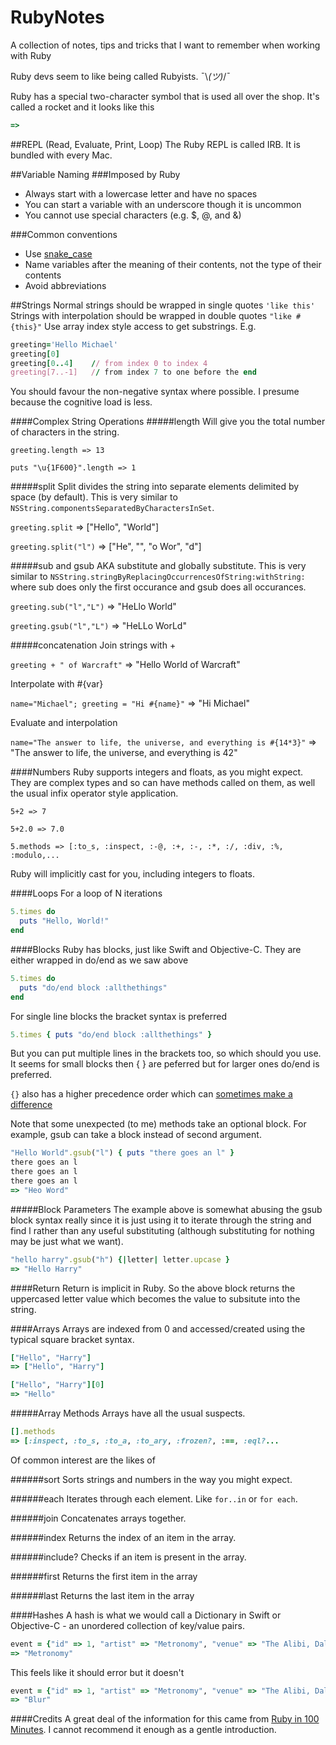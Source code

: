 # RubyNotes
A collection of notes, tips and tricks that I want to remember when working with Ruby

Ruby devs seem to like being called Rubyists. ¯\\_(ツ)_/¯

Ruby has a special two-character symbol that is used all over the shop. It's called a rocket and it looks like this

```Ruby
=>
```

##REPL (Read, Evaluate, Print, Loop)
The Ruby REPL is called IRB. It is bundled with every Mac.

##Variable Naming
###Imposed by Ruby

* Always start with a lowercase letter and have no spaces
* You can start a variable with an underscore though it is uncommon
* You cannot use special characters (e.g. $, @, and &)

###Common conventions
* Use [snake_case](https://en.wikipedia.org/wiki/Snake_case) 
* Name variables after the meaning of their contents, not the type of their contents
* Avoid abbreviations

##Strings
Normal strings should be wrapped in single quotes `'like this'`
Strings with interpolation should be wrapped in double quotes `"like #{this}"`
Use array index style access to get substrings. E.g.

```ruby
greeting='Hello Michael'
greeting[0]
greeting[0..4]    // from index 0 to index 4
greeting[7..-1]   // from index 7 to one before the end
```

You should favour the non-negative syntax where possible. I presume because the cognitive load is less.

####Complex String Operations
#####length
Will give you the total number of characters in the string.

`greeting.length => 13`

`puts "\u{1F600}".length => 1`

#####split
Split divides the string into separate elements delimited by space (by default). This is very similar to `NSString.componentsSeparatedByCharactersInSet`. 

`greeting.split` => ["Hello", "World"]

`greeting.split("l")` => ["He", "", "o Wor", "d"]

#####sub and gsub
AKA substitute and globally substitute. This is very similar to `NSString.stringByReplacingOccurrencesOfString:withString:` where sub does only the first occurance and gsub does all occurances.

`greeting.sub("l","L")` => "HeLlo World"

`greeting.gsub("l","L")` => "HeLLo WorLd"

#####concatenation
Join strings with +

`greeting + " of Warcraft"` => "Hello World of Warcraft"

Interpolate with #{var}

`name="Michael"; greeting = "Hi #{name}"` => "Hi Michael"

Evaluate and interpolation

`name="The answer to life, the universe, and everything is #{14*3}"` => "The answer to life, the universe, and everything is 42"

####Numbers
Ruby supports integers and floats, as you might expect. They are complex types and so can have methods called on them, as well the usual infix operator style application.

`5+2 => 7`

`5+2.0 => 7.0`

`5.methods => [:to_s, :inspect, :-@, :+, :-, :*, :/, :div, :%, :modulo,...`

Ruby will implicitly cast for you, including integers to floats. 

####Loops
For a loop of N iterations

```Ruby
5.times do
  puts "Hello, World!"
end
```

####Blocks
Ruby has blocks, just like Swift and Objective-C. They are either wrapped in do/end as we saw above

```Ruby
5.times do
  puts "do/end block :allthethings"
end
```

For single line blocks the bracket syntax is preferred

```Ruby
5.times { puts "do/end block :allthethings" }
```

But you can put multiple lines in the brackets too, so which should you use. It seems for small blocks then { } are peferred but for larger ones do/end is preferred.

`{}` also has a higher precedence order which can [sometimes make a difference](http://stackoverflow.com/a/26218840)

Note that some unexpected (to me) methods take an optional block. For example, gsub can take a block instead of second argument. 

```Ruby
"Hello World".gsub("l") { puts "there goes an l" }
there goes an l
there goes an l
there goes an l
=> "Heo Word"
```

#####Block Parameters
The example above is somewhat abusing the gsub block syntax really since it is just using it to iterate through the string and find l rather than any useful substituting (although substituting for nothing may be just what we want).

```Ruby
"hello harry".gsub("h") {|letter| letter.upcase }
=> "Hello Harry"
```

####Return
Return is implicit in Ruby. So the above block returns the uppercased letter value which becomes the value to subsitute into the string. 

####Arrays
Arrays are indexed from 0 and accessed/created using the typical square bracket syntax.

```Ruby
["Hello", "Harry"]
=> ["Hello", "Harry"]
```

```Ruby
["Hello", "Harry"][0]
=> "Hello"
```

#####Array Methods
Arrays have all the usual suspects.

```Ruby
[].methods
=> [:inspect, :to_s, :to_a, :to_ary, :frozen?, :==, :eql?...
```

Of common interest are the likes of 

######sort
Sorts strings and numbers in the way you might expect. 

######each
Iterates through each element. Like `for..in` or `for each`.

######join
Concatenates arrays together.

######index
Returns the index of an item in the array.

######include?
Checks if an item is present in the array.

######first
Returns the first item in the array

######last
Returns the last item in the array

####Hashes
A hash is what we would call a Dictionary in Swift or Objective-C - an unordered collection of key/value pairs.

```Ruby
event = {"id" => 1, "artist" => "Metronomy", "venue" => "The Alibi, Dalston, London"}; event['artist']
=> "Metronomy"
```

This feels like it should error but it doesn't

```Ruby
event = {"id" => 1, "artist" => "Metronomy", "venue" => "The Alibi, Dalston, London", "artist" => "Blur"}; event['artist']
=> "Blur"
```

####Credits
A great deal of the information for this came from [Ruby in 100 Minutes](http://tutorials.jumpstartlab.com/projects/ruby_in_100_minutes.html). I cannot recommend it enough as a gentle introduction.

